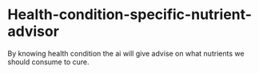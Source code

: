 # Health-condition-specific-nutrient-advisor
By knowing health condition the ai will give advise on what nutrients we should consume to cure.
